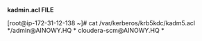 <b> kadmin.acl FILE </b>

<p>
[root@ip-172-31-12-138 ~]# cat /var/kerberos/krb5kdc/kadm5.acl
*/admin@AINOWY.HQ       *
cloudera-scm@AINOWY.HQ    *

</p>
